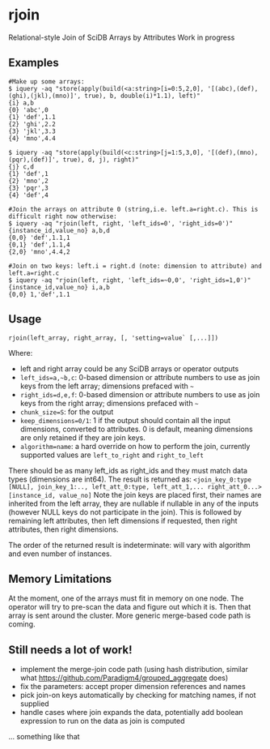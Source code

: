 # rjoin
Relational-style Join of SciDB Arrays by Attributes
Work in progress

## Examples
```
#Make up some arrays:
$ iquery -aq "store(apply(build(<a:string>[i=0:5,2,0], '[(abc),(def),(ghi),(jkl),(mno)]', true), b, double(i)*1.1), left)"
{i} a,b
{0} 'abc',0
{1} 'def',1.1
{2} 'ghi',2.2
{3} 'jkl',3.3
{4} 'mno',4.4

$ iquery -aq "store(apply(build(<c:string>[j=1:5,3,0], '[(def),(mno),(pqr),(def)]', true), d, j), right)"
{j} c,d
{1} 'def',1
{2} 'mno',2
{3} 'pqr',3
{4} 'def',4

#Join the arrays on attribute 0 (string,i.e. left.a=right.c). This is difficult right now otherwise:
$ iquery -aq "rjoin(left, right, 'left_ids=0', 'right_ids=0')"
{instance_id,value_no} a,b,d
{0,0} 'def',1.1,1
{0,1} 'def',1.1,4
{2,0} 'mno',4.4,2

#Join on two keys: left.i = right.d (note: dimension to attribute) and left.a=right.c
$ iquery -aq "rjoin(left, right, 'left_ids=~0,0', 'right_ids=1,0')"
{instance_id,value_no} i,a,b
{0,0} 1,'def',1.1
```

## Usage
```
rjoin(left_array, right_array, [, 'setting=value` [,...]])
```
Where:
 * left and right array could be any SciDB arrays or operator outputs
 * `left_ids=a,~b,c`: 0-based dimension or attribute numbers to use as join keys from the left array; dimensions prefaced with `~`
 * `right_ids=d,e,f`: 0-based dimension or attribute numbers to use as join keys from the right array; dimensions prefaced with `~`
 * `chunk_size=S`: for the output
 * `keep_dimensions=0/1`: 1 if the output should contain all the input dimensions, converted to attributes. 0 is default, meaning dimensions are only retained if they are join keys.
 * `algorithm=name`: a hard override on how to perform the join, currently supported values are `left_to_right` and `right_to_left`
 
There should be as many left_ids as right_ids and they must match data types (dimensions are int64). The result is returned as:
`<join_key_0:type [NULL], join_key_1:.., left_att_0:type, left_att_1,... right_att_0...> [instance_id, value_no]`
Note the join keys are placed first, their names are inherited from the left array, they are nullable if nullable in any of the inputs (however NULL keys do not participate in the join). This is followed by remaining left attributes, then left dimensions if requested, then right attributes, then right dimensions.

The order of the returned result is indeterminate: will vary with algorithm and even number of instances.

## Memory Limitations
At the moment, one of the arrays must fit in memory on one node. The operator will try to pre-scan the data and figure out which it is. Then that array is sent around the cluster. More generic merge-based code path is coming.

## Still needs a lot of work!
 * implement the merge-join code path (using hash distribution, similar what https://github.com/Paradigm4/grouped_aggregate does)
 * fix the parameters: accept proper dimension references and names
 * pick join-on keys automatically by checking for matching names, if not supplied
 * handle cases where join expands the data, potentially add boolean expression to run on the data as join is computed

... something like that
